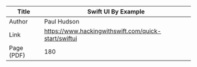 Title |  Swift UI By Example
------|-------------------
Author|  Paul Hudson
Link  |  https://www.hackingwithswift.com/quick-start/swiftui
Page (PDF) | 180
